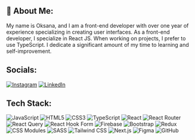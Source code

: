 ## 👋 About Me: 

My name is Oksana, and I am a front-end developer with over one year of experience specializing in creating user interfaces. As a front-end developer, I specialize in React JS. When working on projects, I prefer to use TypeScript. I dedicate a significant amount of my time to learning and self-improvement.

## Socials:

[![Instagram](https://img.icons8.com/color/48/instagram-new.png)](https://www.instagram.com/smagina_oksi/)
[![LinkedIn](https://img.icons8.com/color/48/linkedin.png)](https://www.linkedin.com/in/oksana-smagina-370185346/)

## Tech Stack:

![JavaScript](https://img.icons8.com/color/48/javascript.png) ![HTML5](https://img.icons8.com/color/48/html-5.png) ![CSS3](https://camo.githubusercontent.com/930c71eac967cc5cec61c0aa08ba3719f9cb68e28cdffa63b28b0a31be1663b4/68747470733a2f2f696d672e736869656c64732e696f2f62616467652f637373332d2532333135373242362e7376673f7374796c653d666f722d7468652d6261646765266c6f676f3d63737333266c6f676f436f6c6f723d7768697465) ![TypeScript](https://img.icons8.com/color/48/typescript.png) ![React](https://img.icons8.com/color/48/react-native.png) ![React Router](https://img.icons8.com/ios/50/react-router.png) ![React Query](https://img.icons8.com/external-flat-juicy-fish/60/external-react-query-react-frameworks-and-libraries-flat-juicy-fish.png) ![React Hook Form](https://img.icons8.com/external-flat-juicy-fish/60/external-react-hook-form-react-frameworks-and-libraries-flat-juicy-fish.png) ![Firebase](https://img.icons8.com/color/48/firebase.png) ![Bootstrap](https://img.icons8.com/color/48/bootstrap.png) ![Redux](https://img.icons8.com/ios/50/redux.png) ![CSS Modules](https://img.icons8.com/external-flat-juicy-fish/60/external-css-css-3-logo-flat-juicy-fish.png) ![SASS](https://img.icons8.com/color/48/sass.png) ![Tailwind CSS](https://img.icons8.com/color/48/tailwindcss.png) ![Next.js](https://img.icons8.com/external-flat-juicy-fish/60/external-nextjs-is-a-react-framework-flat-juicy-fish.png) ![Figma](https://img.icons8.com/color/48/figma--v1.png) ![GitHub](https://img.icons8.com/material-outlined/48/github.png)
